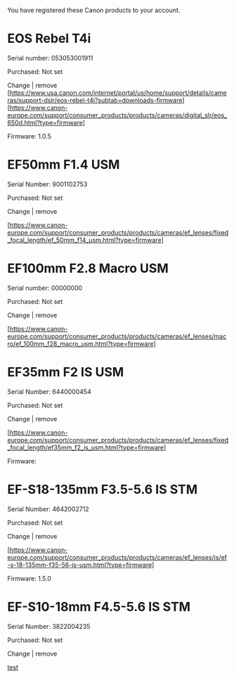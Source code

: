 You have registered these Canon products to your account.

EOS Rebel T4i
=
Serial number: 053053001911

Purchased: Not set

Change | remove
[https://www.usa.canon.com/internet/portal/us/home/support/details/cameras/support-dslr/eos-rebel-t4i?subtab=downloads-firmware]
[https://www.canon-europe.com/support/consumer_products/products/cameras/digital_slr/eos_650d.html?type=firmware]

Firmware: 1.0.5

EF50mm F1.4 USM
=
Serial Number: 9001102753

Purchased: Not set

Change | remove

[https://www.canon-europe.com/support/consumer_products/products/cameras/ef_lenses/fixed_focal_length/ef_50mm_f14_usm.html?type=firmware]

EF100mm F2.8 Macro USM
=
Serial number: 00000000

Purchased: Not set

Change | remove

[https://www.canon-europe.com/support/consumer_products/products/cameras/ef_lenses/macro/ef_100mm_f28_macro_usm.html?type=firmware]

EF35mm F2 IS USM
=
Serial Number: 6440000454

Purchased: Not set

Change | remove

[https://www.canon-europe.com/support/consumer_products/products/cameras/ef_lenses/fixed_focal_length/ef35mm_f2_is_usm.html?type=firmware]

Firmware: 

EF-S18-135mm F3.5-5.6 IS STM
=
Serial Number: 4642002712

Purchased: Not set

Change | remove

[https://www.canon-europe.com/support/consumer_products/products/cameras/ef_lenses/is/ef-s-18-135mm-f35-56-is-usm.html?type=firmware]

Firmware: 1.5.0

EF-S10-18mm F4.5-5.6 IS STM
=
Serial Number: 3822004235

Purchased: Not set

Change | remove


[test](https://www.canon-europe.com/support/consumer_products/products/cameras/ef_lenses/is/ef-s_10-18mm_f45-56_is_stm.html?type=firmware)
